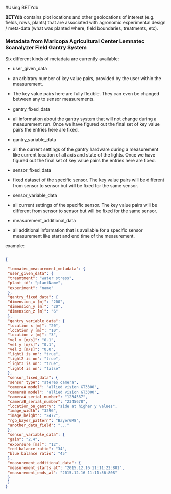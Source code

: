 #Using BETYdb

**BETYdb** contains plot locations and other geolocations of interest (e.g. fields, rows, plants) that are associated with agronomic experimental design / meta-data (what was planted where, field boundaries, treatments, etc).



### Metadata from Maricopa Agricultural Center Lemnatec Scanalyzer Field Gantry System 

Six different kinds of metadata are currently available:

* user_given_data
 * an arbitrary number of key value pairs, provided by the user within the measurement.
 * The key value pairs here are fully flexible. They can even be changed between any to sensor measurements.

* gantry_fixed_data
 * all information about the gantry system that will not change during a measurement run. Once we have figured out the final set of key value pairs the entries here are fixed.

* gantry_variable_data
 * all the current settings of the gantry hardware during a measurement like current location of all axis and state of the lights. Once we have figured out the final set of key value pairs the entries here are fixed.

* sensor_fixed_data
 * fixed dataset of the specific sensor. The key value pairs will be different from sensor to sensor but will be fixed for the same sensor.

* sensor_variable_data

 * all current settings of the specific sensor. The key value pairs will be different from sensor to sensor but will be fixed for the same sensor.

* measurement_additional_data

 * all additional information that is available for a specific sensor measurement like start and end time of the measurement.


example:

```json

{

 "lemnatec_measurement_metadata": {
 "user_given_data": {
 "treamtment": "water stress",
 "plant id": "plantName",
 "experiment": "name"
 },
 "gantry_fixed_data": {
 "dimension_x [m]": "200",
 "dimension_y [m]": "20",
 "dimension_z [m]": "6"
 },
 "gantry_variable_data": {
 "location x [m]": "20",
 "location y [m]": "10",
 "location z [m]": "3",
 "vel x [m/s]": "0.1",
 "vel y [m/s]": "0.1",
 "vel z [m/s]": "0.0",
 "light1 is on": "true",
 "light2 is on": "true",
 "light3 is on": "true",
 "light4 is on": "false"
 },
 "sensor_fixed_data": {
 "sensor type": "stereo camera",
 "cameraA model": "allied vision GT3300",
 "cameraB model": "allied vision GT3300",
 "cameraA_serial_number": "1234567",
 "cameraB_serial_number": "2345678",
 "location_on_gantry": "side at higher y values",
 "image_width": "3296",
 "image_height": "2472",
 "rgb_bayer_pattern": "BayerGR8",
 "another_data_field": "..."
 },
 "sensor_variable_data": {
 "gain": "2.4",
 "exporsure [ms]": "12",
 "red balance ratio": "34",
 "blue balance ratio": "45"
 },
 "measurement_additional_data": {
 "measurement_starts_at": "2015.12.16 11:11:22:801",
 "measurement_ends_at": "2015.12.16 11:11:56:808"
 }
 }
}
```